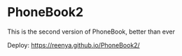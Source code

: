 # PhoneBook2
This is the second version of PhoneBook, better than ever

Deploy: https://reenya.github.io/PhoneBook2/
